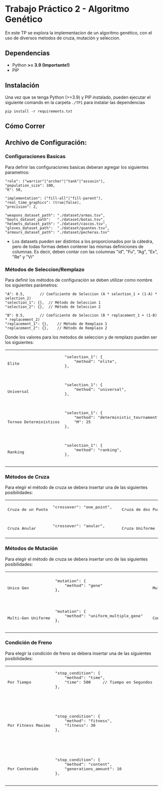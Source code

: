 # Trabajo Práctico 2 - Algoritmo Genético

En este TP se explora la implementacion de un algoritmo genético, con el uso de diversos metodos
de cruza, mutación y seleccion.

## Dependencias 

* Python **>= 3.9 (Importante!)**
* PIP

## Instalación
Una vez que se tenga Python (>=3.9) y PIP instalado, pueden ejecutar el siguiente comando en la carpeta `./TP1` para instalar las dependencias

```shell
pip install -r requirements.txt
```

## Cómo Correr


## Archivo de Configuración:
### Configuraciones Basicas
Para definir las configuraciones basicas deberan agregar los siguientes parametros:
```json5
"role": ("warrior"|"archer"|"tank"|"assasin"), 
"population_size": 100, 
"K": 50,
  
"implementation": ("fill-all"|"fill-parent"),
"real_time_graphics": (true|false),
"precision": 2,

"weapons_dataset_path": "./dataset/armas.tsv",
"boots_dataset_path":   "./dataset/botas.tsv",
"helmets_dataset_path": "./dataset/cascos.tsv",
"gloves_dataset_path":  "./dataset/guantes.tsv",
"armours_dataset_path": "./dataset/pecheras.tsv"

```

* Los datasets pueden ser distintos a los proporcionados por la cátedra, pero de todas formas deben contener las mismas definiciones de columnas. Es decir, deben contar con las columnas "id", "Fu", "Ag", "Ex", "Re" y "Vi"

### Métodos de Seleccion/Remplazo
Para definir los métodos de configuración se deben utilizar como nombre los siguientes parámetros:
```json5
"A": 0.5,		// Coeficiente de Seleccion (A * selection_1 + (1-A) * selection_2)
"selection_1": {},	// Método de Seleccion 1
"selection_2": {},	// Método de Seleccion 2

"B": 0.5,		// Coeficiente de Seleccion (B * replacement_1 + (1-B) * replacement_2)
"replacement_1": {},	// Método de Remplazo 1
"replacement_2": {},	// Método de Remplazo 2
```
Donde los valores para los metodos de seleccion y de remplazo pueden ser los siguientes:
<table>
<tr>
	<td>
		<pre>Elite</pre>
	</td>
	<td>
		<pre>
"selection_1": {
	"method": "elite",
},
		</pre>
	</td>
<td></td>
	<td>
		<pre>Ruleta</pre>
	</td>
	<td>
		<pre>
"selection_1": {
	"method": "roulette",
},
		</pre>
	</td>
</tr>

<tr>
	<td>
		<pre>Universal</pre>
	</td>
	<td>
		<pre>
"selection_1": {
	"method": "universal",
},
		</pre>
	</td>
<td></td>
	<td>
		<pre>Boltzmann</pre>
	</td>
	<td>
		<pre>
"selection_1": {
	"method": "boltzmann",
},
		</pre>
	</td>
</tr>

<tr>
	<td>
		<pre>Torneo Determinísticos</pre>
	</td>
	<td>
		<pre>
"selection_1": {
	"method": "deterministic_tournament",
	"M": 25
},
		</pre>
	</td>
<td></td>
	<td>
		<pre>Torneo Estocástico</pre>
	</td>
	<td>
		<pre>
"selection_1": {
	"method": "stochastic_tournament",
	"threshold": 0.75    // ∈[0.5, 1]
},
		</pre>
	</td>
</tr>

<tr>
	<td>
		<pre>Ranking</pre>
	</td>
	<td>
		<pre>
"selection_1": {
	"method": "ranking",
},
		</pre>
	</td>
</tr>
</table>

### Métodos de Cruza
Para elegir el método de cruza se debera insertar una de las siguientes posibilidades:
<table>
<tr>
	<td>
		<pre>Cruza de un Punto</pre>
	</td>
	<td>
		<pre>
"crossover": "one_point",
		</pre>
	</td>
<td></td>
	<td>
		<pre>Cruza de dos Puntos</pre>
	</td>
	<td>
		<pre>
"crossover": "two_point",
		</pre>
	</td>
</tr>
<tr>
	<td>
		<pre>Cruza Anular</pre>
	</td>
	<td>
		<pre>
"crossover": "anular",
		</pre>
	</td>
<td></td>
	<td>
		<pre>Cruza Uniforme</pre>
	</td>
	<td>
		<pre>
"crossover": "uniform",
		</pre>
	</td>
</tr>
</table>

### Métodos de Mutación
Para elegir el método de cruza se debera insertar uno de las siguientes posibilidades:

<table>
<tr>
	<td>
		<pre>Unico Gen</pre>
	</td>
	<td>
		<pre>
"mutation": {
	"method": "gene"
},
		</pre>
	</td>
<td></td>
	<td>
		<pre>Multi-Gen Limitado</pre>
	</td>
	<td>
		<pre>
"mutation": {
	"method": "limited_multiple_gene",
	"M": 25
},
		</pre>
	</td>
</tr>
<tr>
	<td>
		<pre>Multi-Gen Uniforme</pre>
	</td>
	<td>
		<pre>
"mutation": {
	"method": "uniform_multiple_gene"
},
		</pre>
	</td>
<td></td>
	<td>
		<pre>Completo</pre>
	</td>
	<td>
		<pre>
"mutation": {
	"method": "complete"
},
		</pre>
	</td>
</tr>
</table>

### Condición de Freno
Para elegir la condición de freno se debera insertar una de las siguientes posibilidades:

<table>
<tr>
	<td>
		<pre>Por Tiempo</pre>
	</td>
	<td>
		<pre>
"stop_condition": {
	"method": "time",
	"time": 500		// Tiempo en Segundos
},
		</pre>
	</td>
<td></td>
	<td>
		<pre>Por Generacion</pre>
	</td>
	<td>
		<pre>
"stop_condition": {
	"method": "generation",
	"generation": 1000
},
		</pre>
	</td>
</tr>
<tr>
	<td>
		<pre>Por Fitness Maximo</pre>
	</td>
	<td>
		<pre>
"stop_condition": {
	"method": "fitness",
	"fitness": 30
},
		</pre>
	</td>
<td></td>
	<td>
		<pre>Por Estructura</pre>
	</td>
	<td>
		<pre>
"stop_condition": {
	"method": "structure",
        "relevant_percentage": 90,  // representa 90%
        "generations_amount": 10
},

El ejemplo de arriba significa "_cortar cuando las últimas 
10 generaciones tienen el 90% o más de su población idéntica_"
		</pre>
	</td>
</tr>
<tr>
	<td>
		<pre>Por Contenido</pre>
	</td>
	<td>
		<pre>
"stop_condition": {
	"method": "content",
	"generations_amount": 10
},
		</pre>
	</td>
</tr>
</table>